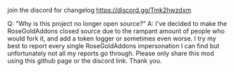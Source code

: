 join the discord for changelog
https://discord.gg/Tmk2hwzdxm

Q: "Why is this project no longer open source?"
A: I've decided to make the RoseGoldAddons closed source due to the rampant amount of people who would fork it, and add a token logger or sometimes even worse.
I try my best to report every single RoseGoldAddons impersonation I can find but unfortunately not all my reports go through. Please only share this mod using this github page or the discord link. Thank you.

